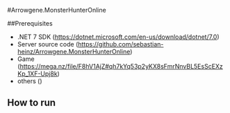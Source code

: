 #Arrowgene.MonsterHunterOnline

##Prerequisites

- .NET 7 SDK (https://dotnet.microsoft.com/en-us/download/dotnet/7.0)
- Server source code (https://github.com/sebastian-heinz/Arrowgene.MonsterHunterOnline)
- Game (https://mega.nz/file/F8hV1AjZ#qh7kYq53p2yKX8sFmrNnvBL5EsScEXzKp_1XF-Upj8k)
- others ()

## How to run
